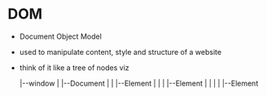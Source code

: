 # DOM

* Document Object Model
* used to manipulate content, style and structure of a website
* think of it like a tree of nodes viz

    |--window
    |    |--Document
    |    |   |--Element <html>
    |    |   |   |--Element <head>
    |    |   |   |   |--Element <title>
    |    |   |   |   |   |--Text "This is a website"
    |    |   |   |--Element <body>
    |    |   |   |   |--Element <h1>
    |    |   |   |   |   |--Text "This is a header"
    |    |   |   |   |--Element <p>
    |    |   |   |   |   |--Text "This is a para"
                         |--Class Attribute "className"

* `Class Attribute` does not participate in the parent-child relationship of the rest; it is accessed through property names (_props_) inside the `<p>` element
* five methods of accessing/selecting elements on the DOM
    * `GetElementById()` --> select an element using its unique id
    * `GetElementByClassName()` --> select a collection of all the elements in a document that have the specified class name. it returns an array-like object that contains all the child elements of the elements having the specified class name
    * `GetElementByTagName()` --> elect a collection of all the elements in a document that have the specified tag name. it returns an array-like object that contains all the child elements of the elements having the specified tag name
    * `querySelector()` --> select the first element that has the specified parameters (id, class name, tag name etc). accepts all CSS selectors
    * `querySelectorAll()` --> select all the elements that have the specified parameters (id, class name, tag name etc). accepts all CSS selectors. returns a NodeList
* inline styling works for a single element only. see [2-movies.js](./2-movies.js)
* three ways to manipulate elements
    * create elements using `createElement`
    * add elements using `append`
        * add content to an element:
            * modify text using `innerText`
            * modify/manipuate attributes & classes using `setAttribute`, `removeAttribute`, `add` and `remove`
    * remove an element using `remove`
* elements are a type of node
    * `parentElement`, for example loooks for specific elements one level above
    * `parentNode` looks for a node (a node can be anything) one level above
* 